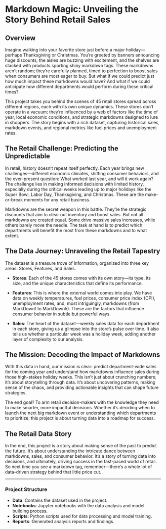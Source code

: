 # Markdown Magic: Unveiling the Story Behind Retail Sales

## Overview

Imagine walking into your favorite store just before a major holiday—perhaps Thanksgiving or Christmas. You’re greeted by banners announcing huge discounts, the aisles are buzzing with excitement, and the shelves are stacked with products sporting shiny markdown tags. These markdowns aren’t random; they’re carefully planned, timed to perfection to boost sales when consumers are most eager to buy. But what if we could predict just how much impact these markdowns would have? And what if we could anticipate how different departments would perform during these critical times?

This project takes you behind the scenes of 45 retail stores spread across different regions, each with its own unique dynamics. These stores don’t operate in a vacuum; they’re influenced by a web of factors like the time of year, local economic conditions, and strategic markdowns designed to lure in shoppers. The story begins with a rich dataset, capturing historical sales, markdown events, and regional metrics like fuel prices and unemployment rates.

## The Retail Challenge: Predicting the Unpredictable

In retail, history doesn’t repeat itself perfectly. Each year brings new challenges—different economic climates, shifting consumer behaviors, and the ever-present question: What worked last year, and will it work again? The challenge lies in making informed decisions with limited history, especially during the critical weeks leading up to major holidays like the Super Bowl, Labor Day, Thanksgiving, and Christmas. These are the make-or-break moments for any retail business.

Markdowns are the secret weapon in this battle. They’re the strategic discounts that aim to clear out inventory and boost sales. But not all markdowns are created equal. Some drive massive sales increases, while others barely move the needle. The task at hand is to predict which departments will benefit the most from these markdowns and to what extent.

## The Data Journey: Unraveling the Retail Tapestry

The dataset is a treasure trove of information, organized into three key areas: Stores, Features, and Sales.

- **Stores**: Each of the 45 stores comes with its own story—its type, its size, and the unique characteristics that define its performance.
  
- **Features**: This is where the external world comes into play. We have data on weekly temperatures, fuel prices, consumer price index (CPI), unemployment rates, and, most intriguingly, markdowns (from MarkDown1 to MarkDown5). These are the factors that influence consumer behavior in subtle but powerful ways.
  
- **Sales**: The heart of the dataset—weekly sales data for each department in each store, giving us a glimpse into the store’s pulse over time. It also tells us whether a particular week was a holiday week, adding another layer of complexity to our analysis.

## The Mission: Decoding the Impact of Markdowns

With this data in hand, our mission is clear: predict department-wide sales for the coming year and understand how markdowns influence sales during those high-stakes holiday weeks. This isn’t just about crunching numbers; it’s about storytelling through data. It’s about uncovering patterns, making sense of the chaos, and providing actionable insights that can shape future strategies.

The end goal? To arm retail decision-makers with the knowledge they need to make smarter, more impactful decisions. Whether it’s deciding when to launch the next big markdown event or understanding which departments to prioritize, this project is about turning data into a roadmap for success.

## The Retail Data Story

In the end, this project is a story about making sense of the past to predict the future. It’s about understanding the intricate dance between markdowns, sales, and consumer behavior. It’s a story of turning data into decisions, and ultimately, driving success in the fast-paced world of retail. So next time you see a markdown tag, remember—there’s a whole lot of data-driven strategy behind that little price cut.

---

### Project Structure

- **Data**: Contains the dataset used in the project.
- **Notebooks**: Jupyter notebooks with the data analysis and model building process.
- **Scripts**: Python scripts used for data processing and model training.
- **Reports**: Generated analysis reports and findings.
